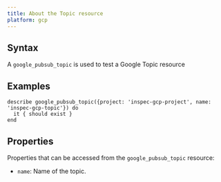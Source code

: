 ```yaml
---
title: About the Topic resource
platform: gcp
---
```



## Syntax
A `google_pubsub_topic` is used to test a Google Topic resource

## Examples
```
describe google_pubsub_topic({project: 'inspec-gcp-project', name: 'inspec-gcp-topic'}) do
  it { should exist }
end

```

## Properties
Properties that can be accessed from the `google_pubsub_topic` resource:

  * `name`: Name of the topic.
